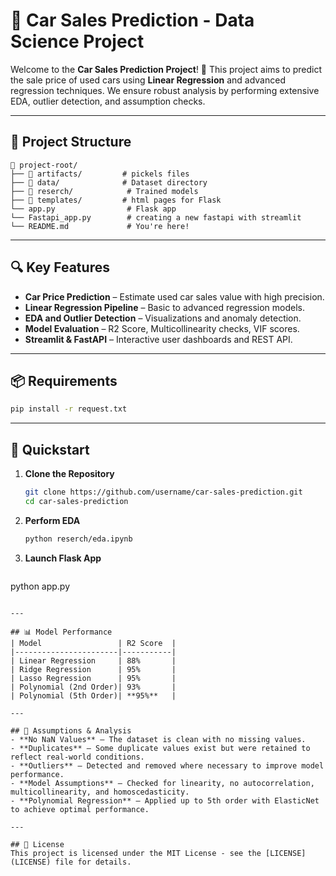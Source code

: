 # 🚗 Car Sales Prediction - Data Science Project

Welcome to the **Car Sales Prediction Project**! 🚀 This project aims to predict the sale price of used cars using **Linear Regression** and advanced regression techniques. We ensure robust analysis by performing extensive EDA, outlier detection, and assumption checks.

---

## 🧰 Project Structure
```
📂 project-root/
├── 📁 artifacts/         # pickels files
├── 📁 data/              # Dataset directory
├── 📁 reserch/            # Trained models
├── 📁 templates/         # html pages for Flask
└── app.py                # Flask app
└── Fastapi_app.py        # creating a new fastapi with streamlit 
└── README.md             # You're here!
```

---

## 🔍 Key Features
- **Car Price Prediction** – Estimate used car sales value with high precision.
- **Linear Regression Pipeline** – Basic to advanced regression models.
- **EDA and Outlier Detection** – Visualizations and anomaly detection.
- **Model Evaluation** – R2 Score, Multicollinearity checks, VIF scores.
- **Streamlit & FastAPI** – Interactive user dashboards and REST API.

---

## 📦 Requirements
```bash
pip install -r request.txt
```

---

## 🚀 Quickstart
1. **Clone the Repository**
   ```bash
   git clone https://github.com/username/car-sales-prediction.git
   cd car-sales-prediction
   ```
2. **Perform EDA**
   ```bash
   python reserch/eda.ipynb
   ```
3. **Launch Flask App**
   ```bash
 python app.py
   ```

---

## 📊 Model Performance
| Model                 | R2 Score  |
|-----------------------|-----------|
| Linear Regression     | 88%       |
| Ridge Regression      | 95%       |
| Lasso Regression      | 95%       |             
| Polynomial (2nd Order)| 93%       |             
| Polynomial (5th Order)| **95%**   |             

---

## 🧪 Assumptions & Analysis
- **No NaN Values** – The dataset is clean with no missing values.
- **Duplicates** – Some duplicate values exist but were retained to reflect real-world conditions.
- **Outliers** – Detected and removed where necessary to improve model performance.
- **Model Assumptions** – Checked for linearity, no autocorrelation, multicollinearity, and homoscedasticity.
- **Polynomial Regression** – Applied up to 5th order with ElasticNet to achieve optimal performance.

---

## 📜 License
This project is licensed under the MIT License - see the [LICENSE](LICENSE) file for details.

